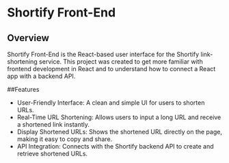 # Shortify Front-End

## Overview

Shortify Front-End is the React-based user interface for the Shortify link-shortening service. This project was created to get more familiar with frontend development in React and to understand how to connect a React app with a backend API.

##Features

- User-Friendly Interface: A clean and simple UI for users to shorten URLs.
- Real-Time URL Shortening: Allows users to input a long URL and receive a shortened link instantly.
- Display Shortened URLs: Shows the shortened URL directly on the page, making it easy to copy and share.
- API Integration: Connects with the Shortify backend API to create and retrieve shortened URLs.

